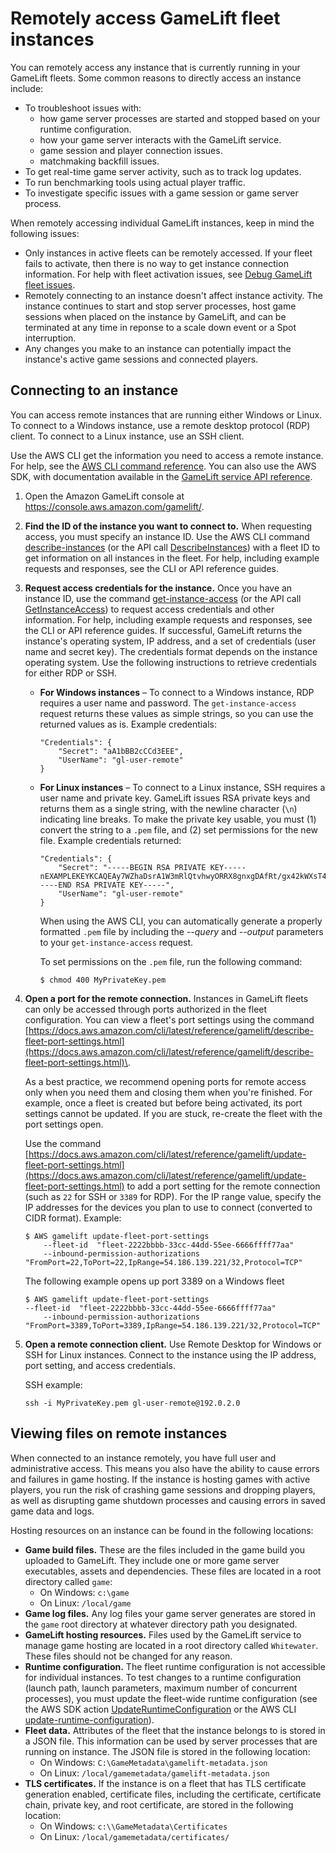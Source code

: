 # Remotely access GameLift fleet instances<a name="fleets-remote-access"></a>

You can remotely access any instance that is currently running in your GameLift fleets\. Some common reasons to directly access an instance include:
+ To troubleshoot issues with: 
  + how game server processes are started and stopped based on your runtime configuration\. 
  + how your game server interacts with the GameLift service\.
  + game session and player connection issues\.
  + matchmaking backfill issues\.
+ To get real\-time game server activity, such as to track log updates\.
+ To run benchmarking tools using actual player traffic\.
+ To investigate specific issues with a game session or game server process\.

When remotely accessing individual GameLift instances, keep in mind the following issues:
+ Only instances in active fleets can be remotely accessed\. If your fleet fails to activate, then there is no way to get instance connection information\. For help with fleet activation issues, see [Debug GameLift fleet issues](fleets-creating-debug.md)\.
+ Remotely connecting to an instance doesn't affect instance activity\. The instance continues to start and stop server processes, host game sessions when placed on the instance by GameLift, and can be terminated at any time in reponse to a scale down event or a Spot interruption\.
+ Any changes you make to an instance can potentially impact the instance's active game sessions and connected players\. 

## Connecting to an instance<a name="fleets-remote-access-connect"></a>

You can access remote instances that are running either Windows or Linux\. To connect to a Windows instance, use a remote desktop protocol \(RDP\) client\. To connect to a Linux instance, use an SSH client\. 

 Use the AWS CLI get the information you need to access a remote instance\. For help, see the [AWS CLI command reference](https://docs.aws.amazon.com/cli/latest/reference/gamelift/)\. You can also use the AWS SDK, with documentation available in the [GameLift service API reference](https://docs.aws.amazon.com/gamelift/latest/apireference/)\.

1. Open the Amazon GameLift console at [https://console\.aws\.amazon\.com/gamelift/](https://console.aws.amazon.com/gamelift/)\.

1. **Find the ID of the instance you want to connect to\.** When requesting access, you must specify an instance ID\. Use the AWS CLI command [describe\-instances](https://docs.aws.amazon.com/cli/latest/reference/gamelift/describe-instances.html) \(or the API call [DescribeInstances](https://docs.aws.amazon.com/gamelift/latest/apireference/API_DescribeInstances.html)\) with a fleet ID to get information on all instances in the fleet\. For help, including example requests and responses, see the CLI or API reference guides\. 

1. **Request access credentials for the instance\.** Once you have an instance ID, use the command [get\-instance\-access](https://docs.aws.amazon.com/cli/latest/reference/gamelift/get-instance-access.html) \(or the API call [GetInstanceAccess](https://docs.aws.amazon.com/gamelift/latest/apireference/API_GetInstanceAccess.html)\) to request access credentials and other information\. For help, including example requests and responses, see the CLI or API reference guides\. If successful, GameLift returns the instance's operating system, IP address, and a set of credentials \(user name and secret key\)\. The credentials format depends on the instance operating system\. Use the following instructions to retrieve credentials for either RDP or SSH\. 
   + **For Windows instances** – To connect to a Windows instance, RDP requires a user name and password\. The `get-instance-access` request returns these values as simple strings, so you can use the returned values as is\. Example credentials: 

     ```
     "Credentials": {
         "Secret": "aA1bBB2cCCd3EEE", 
         "UserName": "gl-user-remote"
     }
     ```
   + **For Linux instances** – To connect to a Linux instance, SSH requires a user name and private key\. GameLift issues RSA private keys and returns them as a single string, with the newline character \(`\n`\) indicating line breaks\. To make the private key usable, you must \(1\) convert the string to a `.pem` file, and \(2\) set permissions for the new file\. Example credentials returned: 

     ```
     "Credentials": {
         "Secret": "-----BEGIN RSA PRIVATE KEY-----nEXAMPLEKEYKCAQEAy7WZhaDsrA1W3mRlQtvhwyORRX8gnxgDAfRt/gx42kWXsT4rXE/b5CpSgie/\nvBoU7jLxx92pNHoFnByP+Dc21eyyz6CvjTmWA0JwfWiW5/akH7iO5dSrvC7dQkW2duV5QuUdE0QW\nZ/aNxMniGQE6XAgfwlnXVBwrerrQo+ZWQeqiUwwMkuEbLeJFLhMCvYURpUMSC1oehm449ilx9X1F\nG50TCFeOzfl8dqqCP6GzbPaIjiU19xX/azOR9V+tpUOzEL+wmXnZt3/nHPQ5xvD2OJH67km6SuPW\noPzev/D8V+x4+bHthfSjR9Y7DvQFjfBVwHXigBdtZcU2/wei8D/HYwIDAQABAoIBAGZ1kaEvnrqu\n/uler7vgIn5m7lN5LKw4hJLAIW6tUT/fzvtcHK0SkbQCQXuriHmQ2MQyJX/0kn2NfjLV/ufGxbL1\nmb5qwMGUnEpJaZD6QSSs3kICLwWUYUiGfc0uiSbmJoap/GTLU0W5Mfcv36PaBUNy5p53V6G7hXb2\nbahyWyJNfjLe4M86yd2YK3V2CmK+X/BOsShnJ36+hjrXPPWmV3N9zEmCdJjA+K15DYmhm/tJWSD9\n81oGk9TopEp7CkIfatEATyyZiVqoRq6k64iuM9JkA3OzdXzMQexXVJ1TLZVEH0E7bhlY9d8O1ozR\noQs/FiZNAx2iijCWyv0lpjE73+kCgYEA9mZtyhkHkFDpwrSM1APaL8oNAbbjwEy7Z5Mqfql+lIp1\nYkriL0DbLXlvRAH+yHPRit2hHOjtUNZh4Axv+cpg09qbUI3+43eEy24B7G/Uh+GTfbjsXsOxQx/x\np9otyVwc7hsQ5TA5PZb+mvkJ5OBEKzet9XcKwONBYELGhnEPe7cCgYEA06Vgov6YHleHui9kHuws\nayav0elc5zkxjF9nfHFJRry21R1trw2Vdpn+9g481URrpzWVOEihvm+xTtmaZlSp//lkq75XDwnU\nWA8gkn6O3QE3fq2yN98BURsAKdJfJ5RL1HvGQvTe10HLYYXpJnEkHv+Unl2ajLivWUt5pbBrKbUC\ngYBjbO+OZk0sCcpZ29sbzjYjpIddErySIyRX5gV2uNQwAjLdp9PfN295yQ+BxMBXiIycWVQiw0bH\noMo7yykABY7Ozd5wQewBQ4AdSlWSX4nGDtsiFxWiI5sKuAAeOCbTosy1s8w8fxoJ5Tz1sdoxNeGs\nArq6Wv/G16zQuAE9zK9vvwKBgF+09VI/1wJBirsDGz9whVWfFPrTkJNvJZzYt69qezxlsjgFKshy\nWBhd4xHZtmCqpBPlAymEjr/TOlbxyARmXMnIOWIAnNXMGB4KGSyl1mzSVAoQ+fqR+cJ3d0dyPl1j\njjb0Ed/NY8frlNDxAVHE8BSkdsx2f6ELEyBKJSRr9snRAoGAMrTwYneXzvTskF/S5Fyu0iOegLDa\nNWUH38v/nDCgEpIXD5Hn3qAEcju1IjmbwlvtW+nY2jVhv7UGd8MjwUTNGItdb6nsYqM2asrnF3qS\nVRkAKKKYeGjkpUfVTrW0YFjXkfcrR/V+QFL5OndHAKJXjW7a4ejJLncTzmZSpYzwApc=\n-----END RSA PRIVATE KEY-----", 
         "UserName": "gl-user-remote"
     }
     ```

     When using the AWS CLI, you can automatically generate a properly formatted `.pem` file by including the *\-\-query* and *\-\-output* parameters to your `get-instance-access` request\. 

     To set permissions on the `.pem` file, run the following command:

     ```
     $ chmod 400 MyPrivateKey.pem
     ```

1. **Open a port for the remote connection\.** Instances in GameLift fleets can only be accessed through ports authorized in the fleet configuration\. You can view a fleet's port settings using the command [https://docs.aws.amazon.com/cli/latest/reference/gamelift/describe-fleet-port-settings.html](https://docs.aws.amazon.com/cli/latest/reference/gamelift/describe-fleet-port-settings.html)\. 

   As a best practice, we recommend opening ports for remote access only when you need them and closing them when you're finished\. For example, once a fleet is created but before being activated, its port settings cannot be updated\. If you are stuck, re\-create the fleet with the port settings open\.

   Use the command [https://docs.aws.amazon.com/cli/latest/reference/gamelift/update-fleet-port-settings.html](https://docs.aws.amazon.com/cli/latest/reference/gamelift/update-fleet-port-settings.html) to add a port setting for the remote connection \(such as `22` for SSH or `3389` for RDP\)\. For the IP range value, specify the IP addresses for the devices you plan to use to connect \(converted to CIDR format\)\. Example: 

   ```
   $ AWS gamelift update-fleet-port-settings
       --fleet-id  "fleet-2222bbbb-33cc-44dd-55ee-6666ffff77aa" 
       --inbound-permission-authorizations "FromPort=22,ToPort=22,IpRange=54.186.139.221/32,Protocol=TCP"
   ```

   The following example opens up port 3389 on a Windows fleet

   ```
   $ AWS gamelift update-fleet-port-settings
   --fleet-id  "fleet-2222bbbb-33cc-44dd-55ee-6666ffff77aa" 
       --inbound-permission-authorizations "FromPort=3389,ToPort=3389,IpRange=54.186.139.221/32,Protocol=TCP"
   ```

1. **Open a remote connection client\.** Use Remote Desktop for Windows or SSH for Linux instances\. Connect to the instance using the IP address, port setting, and access credentials\.

   SSH example: 

   ```
   ssh -i MyPrivateKey.pem gl-user-remote@192.0.2.0
   ```

## Viewing files on remote instances<a name="fleets-remote-access-permissions"></a>

When connected to an instance remotely, you have full user and administrative access\. This means you also have the ability to cause errors and failures in game hosting\. If the instance is hosting games with active players, you run the risk of crashing game sessions and dropping players, as well as disrupting game shutdown processes and causing errors in saved game data and logs\.

Hosting resources on an instance can be found in the following locations:
+ **Game build files\.** These are the files included in the game build you uploaded to GameLift\. They include one or more game server executables, assets and dependencies\. These files are located in a root directory called `game`: 
  + On Windows: `c:\game`
  + On Linux: `/local/game`
+ **Game log files\.** Any log files your game server generates are stored in the `game` root directory at whatever directory path you designated\.
+ **GameLift hosting resources\.** Files used by the GameLift service to manage game hosting are located in a root directory called `Whitewater`\. These files should not be changed for any reason\. 
+ **Runtime configuration\.** The fleet runtime configuration is not accessible for individual instances\. To test changes to a runtime configuration \(launch path, launch parameters, maximum number of concurrent processes\), you must update the fleet\-wide runtime configuration \(see the AWS SDK action [UpdateRuntimeConfiguration](https://docs.aws.amazon.com/gamelift/latest/apireference/API_UpdateRuntimeConfiguration.html) or the AWS CLI [update\-runtime\-configuration](https://docs.aws.amazon.com/cli/latest/reference/gamelift/update-runtime-configuration.html)\)\.
+ **Fleet data\.** Attributes of the fleet that the instance belongs to is stored in a JSON file\. This information can be used by server processes that are running on instance\. The JSON file is stored in the following location:
  + On Windows: `C:\GameMetadata\gamelift-metadata.json`
  + On Linux: `/local/gamemetadata/gamelift-metadata.json`
+ **TLS certificates\.** If the instance is on a fleet that has TLS certificate generation enabled, certificate files, including the certificate, certificate chain, private key, and root certificate, are stored in the following location:
  + On Windows: `c:\\GameMetadata\Certificates`
  + On Linux: `/local/gamemetadata/certificates/`